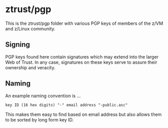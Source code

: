 # ztrust/pgp

This is the ztrust/pgp folder
with various PGP keys of members of the z/VM and z/Linux community.

## Signing

PGP keys found here contain signatures which may extend into the larger
Web of Trust. In any case, signatures on these keys serve to assure
their ownership and veracity.

## Naming

An example naming convention is ...

    key ID (16 hex digits) "-" email address "-public.asc"

This makes them easy to find based on email address
but also allows them to be sorted by long form key ID.



